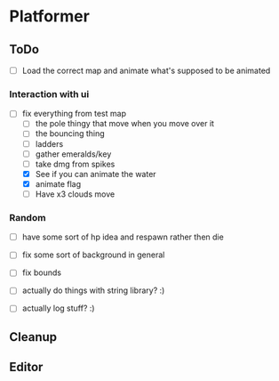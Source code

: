 # Platformer

## ToDo
- [ ] Load the correct map and animate what's supposed to be animated


### Interaction with ui
- [ ] fix everything from test map
    - [ ] the pole thingy that move when you move over it
    - [ ] the bouncing thing
    - [ ] ladders
    - [ ] gather emeralds/key
    - [ ] take dmg from spikes
    - [x] See if you can animate the water
    - [x] animate flag
    - [ ] Have x3 clouds move
### Random
- [ ] have some sort of hp idea and respawn rather then die
- [ ] fix some sort of background in general
- [ ] fix bounds
- [ ] actually do things with string library? :)
- [ ] actually log stuff? :)



## Cleanup


## Editor
